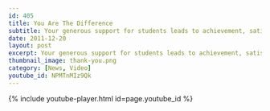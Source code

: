 ```yaml
---
id: 405
title: You Are The Difference
subtitle: Your generous support for students leads to achievement, satisfaction, pride, and the knowledge that even a small amount can make a big difference.
date: 2011-12-20
layout: post
excerpt: Your generous support for students leads to achievement, satisfaction, pride, and the knowledge that even a small amount can make a big difference.
thumbnail_image: thank-you.png
category: [News, Video]
youtube_id: NPMTnMIz9Qk
---
```

{% include youtube-player.html id=page.youtube_id %}
